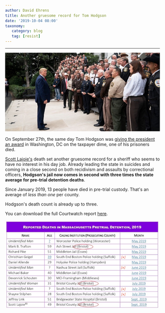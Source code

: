 ```yaml
---
author: David Ehrens
title: Another gruesome record for Tom Hodgson
date: '2019-10-04 08:00'
taxonomy:
   category: blog
   tag: [resist]
---
```

---

![](hodgson45.jpg)

On September 27th, the same day Tom Hodgson was [giving the president an award](https://www.facebook.com/BristolCountySheriff/photos/a.1335231376503787/3103308219696085/?type=3&theater) in Washington, DC on the taxpayer dime, one of his prisoners died.

[Scott Lajoie's](https://www.legacy.com/obituaries/heraldnews/obituary.aspx?n=scott-lajoie&pid=194026086&fhid=2426) death set another gruesome record for a sheriff who seems to have no interest in his day job. Already leading the state in suicides and coming in a close second on both recidivism and assaults by correctional officers, **Hodgson's jail now comes in second with three times the state average for pre-trial detention deaths**.

Since January 2019, 13 people have died in pre-trial custody. That's an average of *less than one* per county.

Hodgson's death count is already up to three.

You can download the full Courtwatch report [here](https://www.courtwatchma.org/uploads/4/7/8/9/47895019/rhetoric_not_reform_-_oct._2019.pdf).

![](pretrial-deaths.jpg)